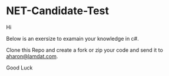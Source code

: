 # NET-Candidate-Test

Hi

Below is an exersize to examain your knowledge in c#.

Clone this Repo and create a fork or zip your code and send it to aharon@lamdat.com.

Good Luck

